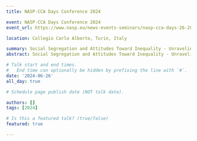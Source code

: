 ```yaml
---
title: NASP-CCA Days Conference 2024

event: NASP-CCA Days Conference 2024
event_url: https://www.nasp.eu/news-events-seminars/nasp-cca-days-26-28-june-2024.html

location: Collegio Carlo Alberto, Turin, Italy

summary: Social Segregation and Attitudes Toward Inequality - Unraveling the Influence of Socioeconomic Status and Diversity of Social Networks Across Contemporary Societies.
abstract: Social Segregation and Attitudes Toward Inequality - Unraveling the Influence of Socioeconomic Status and Diversity of Social Networks Across Contemporary Societies.

# Talk start and end times.
#   End time can optionally be hidden by prefixing the line with `#`.
date: '2024-06-26'
all_day: true

# Schedule page publish date (NOT talk date).

authors: []
tags: [2024]

# Is this a featured talk? (true/false)
featured: true

---
```



